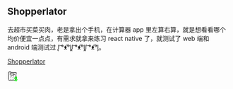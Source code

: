 ## Shopperlator

去超市买菜买肉，老是拿出个手机，在计算器 app 里左算右算，就是想看看哪个均价便宜一点点，有需求就拿来练习 react native 了，就测试了 web 端和 android 端测试过 ᶘ ͡°ᴥ͡°ᶅᶘ ͡°ᴥ͡°ᶅᶘ ͡°ᴥ͡°ᶅ。

<a id="raw-url" href="https://raw.githubusercontent.com/aptxyz/shopperlator/main/android\app\build\outputs\apk\release\app-release.apk">Shopperlator</a>

![](https://github.com/aptxyz/shopperlator/blob/main/shopperlator.png)